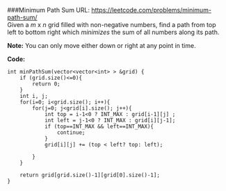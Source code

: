 ###Minimum Path Sum
URL: https://leetcode.com/problems/minimum-path-sum/</br>
Given a _m_ x _n_ grid filled with non-negative numbers, find a path from top left to bottom right which _minimizes_ the sum of all numbers along its path.

__Note:__ You can only move either down or right at any point in time.

__Code:__

	int minPathSum(vector<vector<int> > &grid) {
	    if (grid.size()<=0){
	        return 0;
	    }
	    int i, j;
	    for(i=0; i<grid.size(); i++){
	        for(j=0; j<grid[i].size(); j++){
	            int top = i-1<0 ? INT_MAX : grid[i-1][j] ;
	            int left = j-1<0 ? INT_MAX : grid[i][j-1];
	            if (top==INT_MAX && left==INT_MAX){
	                continue;
	            }
	            grid[i][j] += (top < left? top: left);

	        }
	    }

	    return grid[grid.size()-1][grid[0].size()-1];
	}
